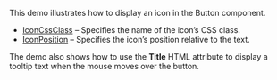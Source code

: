 This demo illustrates how to display an icon in the Button component.

*   [IconCssClass](https://docs.devexpress.com/Blazor/DevExpress.Blazor.DxButton.IconCssClass) – Specifies the name of the icon’s CSS class.
*   [IconPosition](https://docs.devexpress.com/Blazor/DevExpress.Blazor.DxButton.IconPosition) – Specifies the icon’s position relative to the text.

The demo also shows how to use the **Title** HTML attribute to display a tooltip text when the mouse moves over the button.
